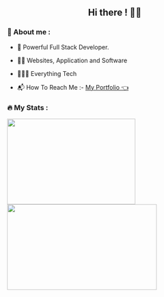 <h2 align="center"> Hi there ! 👋🏽 </h2>



### :guard: About me : 



- 👾 Powerful Full Stack Developer.



- 💪🏽 Websites, Application and Software



- 🙇🏻‍♂️ Everything Tech


- 📬 How To Reach Me :- <a href="https://bit.ly/Raj-portfolio"> My Portfolio 👈</a>


### 🔥 My Stats : 





<img width=300 height=200 align="left" src="https://github-readme-stats.vercel.app/api/top-langs/?username=Raj5222&show_icons=true&theme=radical&layout=compact" />


<img width=350 height=200 align="center" src="https://github-readme-streak-stats.herokuapp.com/?user=raj5222&theme=dracula" />

